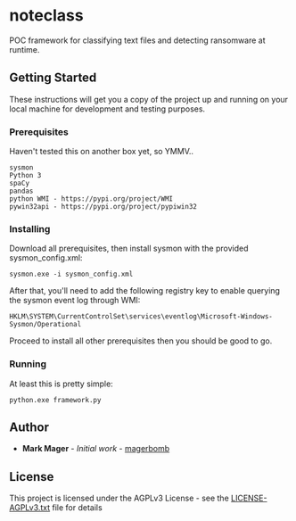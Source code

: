 # noteclass

POC framework for classifying text files and detecting ransomware at runtime.

## Getting Started

These instructions will get you a copy of the project up and running on your local machine for development and testing purposes.

### Prerequisites

Haven't tested this on another box yet, so YMMV..

```
sysmon
Python 3
spaCy
pandas
python WMI - https://pypi.org/project/WMI
pywin32api - https://pypi.org/project/pypiwin32
```

### Installing

Download all prerequisites, then install sysmon with the provided sysmon_config.xml:

```
sysmon.exe -i sysmon_config.xml
```

After that, you'll need to add the following registry key to enable querying the sysmon event log through WMI:

```
HKLM\SYSTEM\CurrentControlSet\services\eventlog\Microsoft-Windows-Sysmon/Operational
```

Proceed to install all other prerequisites then you should be good to go.

### Running

At least this is pretty simple:

```
python.exe framework.py
```

## Author

* **Mark Mager** - *Initial work* - [magerbomb](https://twitter.com/magerbomb)

## License

This project is licensed under the AGPLv3 License - see the [LICENSE-AGPLv3.txt](LICENSE-AGPLv3.txt) file for details

